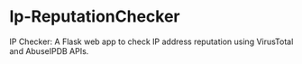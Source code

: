 # Ip-ReputationChecker
IP Checker: A Flask web app to check IP address reputation using VirusTotal and AbuseIPDB APIs.
